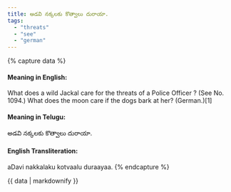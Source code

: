 ```yaml
---
title: అడవి నక్కలకు కొత్వాలు దురాయా.
tags:
  - "threats"
  - "see"
  - "german"
---
```


{% capture data %}
#### Meaning in English:
What does a wild Jackal care for the threats of a Police Officer ?
(See No. 1094.)
What does the moon care if the dogs bark at her? (German.)[1]

#### Meaning in Telugu:
అడవి నక్కలకు కొత్వాలు దురాయా.

#### English Transliteration:
aDavi nakkalaku kotvaalu duraayaa.
{% endcapture %}

{{ data | markdownify }}

